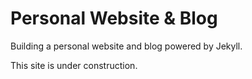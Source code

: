 # Personal Website & Blog 

Building a personal website and blog powered by Jekyll.

This site is under construction.
